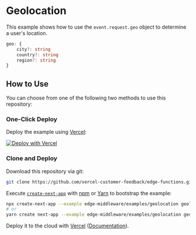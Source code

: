 # Geolocation

This example shows how to use the `event.request.geo` object to determine a user's location.

```ts
geo: {
    city?: string
    country?: string
    region?: string
}
```

## How to Use

You can choose from one of the following two methods to use this repository:

### One-Click Deploy

Deploy the example using [Vercel](https://vercel.com?utm_source=github&utm_medium=readme&utm_campaign=next-example):

[![Deploy with Vercel](https://vercel.com/button)](https://vercel.com/new/git/external?repository-url=https://github.com/vercel-customer-feedback/edge-functions/tree/main/examples/geolocation&project-name=geolocation&repository-name=geolocation)

### Clone and Deploy

Download this repository via git:

```bash
git clone https://github.com/vercel-customer-feedback/edge-functions.git
```

Execute [`create-next-app`](https://github.com/vercel/next.js/tree/canary/packages/create-next-app) with [npm](https://docs.npmjs.com/cli/init) or [Yarn](https://yarnpkg.com/lang/en/docs/cli/create/) to bootstrap the example:

```bash
npx create-next-app --example edge-middleware/examples/geolocation geolocation
# or
yarn create next-app --example edge-middleware/examples/geolocation geolocation
```

Deploy it to the cloud with [Vercel](https://vercel.com/new?utm_source=github&utm_medium=readme&utm_campaign=edge-middleware-eap) ([Documentation](https://nextjs.org/docs/deployment)).
